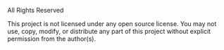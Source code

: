 All Rights Reserved

This project is not licensed under any open source license. You may not use, copy, modify, or distribute any part of this project without explicit permission from the author(s).
